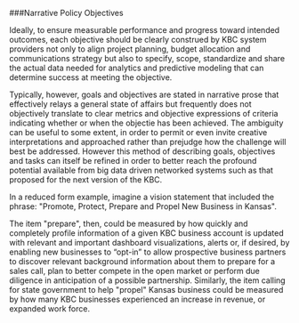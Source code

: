 ###Narrative Policy Objectives

Ideally, to ensure measurable performance and progress toward intended outcomes, each objective should be clearly construed by KBC system providers not only to align project planning, budget allocation and communications strategy but also to specify, scope, standardize and share the actual data needed for analytics and predictive modeling that can determine success at meeting the objective.  

Typically, however, goals and objectives are stated in narrative prose that effectively relays a general state of affairs but frequently does not objectively translate to clear metrics and objective expressions of criteria indicating whether or when the objectie has been achieved.  The ambiguity can be useful to some extent, in order to permit or even invite creative interpretations and approached rather than prejudge how the challenge will best be addressed.  However this method of describing goals, objectives and tasks can itself be refined in order to better reach the profound potential available from big data driven networked systems such as that proposed for the next version of the KBC.  

In a reduced form example, imagine a vision statement that included the phrase: "Promote, Protect, Prepare and Propel New Business in Kansas".  

The item "prepare", then, could be measured by how quickly and completely profile information of a given KBC business account is updated with relevant and important dashboard visualizations, alerts or, if desired, by enabling new businesses to “opt-in” to allow prospective business partners to discover relevant background information about them to prepare for a sales call, plan to better compete in the open market or perform due diligence in anticipation of a possible partnership.  Similarly, the item calling for state government to help "propel" Kansas business could be measured by how many KBC businesses experienced an increase in revenue, or expanded work force.  
